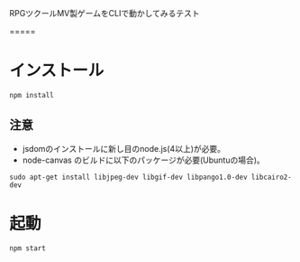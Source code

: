 RPGツクールMV製ゲームをCLIで動かしてみるテスト

=====

# インストール

```
npm install
```

## 注意

- jsdomのインストールに新し目のnode.js(4以上)が必要。
- node-canvas のビルドに以下のパッケージが必要(Ubuntuの場合)。

```
sudo apt-get install libjpeg-dev libgif-dev libpango1.0-dev libcairo2-dev
```

# 起動

```
npm start
```

